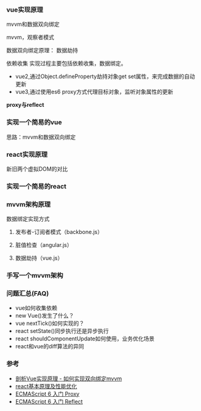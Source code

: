 ### vue实现原理
mvvm和数据双向绑定

mvvm，观察者模式

数据双向绑定原理： 数据劫持

依赖收集
实现过程主要包括依赖收集，数据绑定。
- vue2,通过Object.defineProperty劫持对象get set属性，来完成数据的自动更新
- vue3,通过使用es6 proxy方式代理目标对象，监听对象属性的更新

**proxy与reflect**


### 实现一个简易的vue
思路：mvvm和数据双向绑定

### react实现原理
新旧两个虚拟DOM的对比

### 实现一个简易的react


### mvvm架构原理
数据绑定实现方式
1. 发布者-订阅者模式（backbone.js）

2. 脏值检查（angular.js）

3. 数据劫持（vue.js）

### 手写一个mvvm架构

### 问题汇总(FAQ)
* vue如何收集依赖
* new Vue()发生了什么？
* vue nextTick()如何实现的？
* react setState()同步执行还是异步执行
* react shouldComponentUpdate如何使用，业务优化场景
* react和vue的diff算法的异同



### 参考
- [剖析Vue实现原理 - 如何实现双向绑定mvvm](https://github.com/DMQ/mvvm)
- [react基本原理及性能优化](https://segmentfault.com/a/1190000015648248)
- [ECMAScript 6 入门 Proxy](https://es6.ruanyifeng.com/#docs/proxy)
- [ECMAScript 6 入门 Reflect](https://es6.ruanyifeng.com/#docs/reflect)


